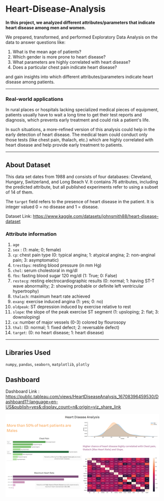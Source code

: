 # Heart-Disease-Analysis

**In this project, we analyzed different attributes/parameters that indicate heart disease among men and women.**

We prepared, transformed, and performed Exploratory Data Analysis on the data to answer questions like:
1. What is the mean age of patients?
2. Which gender is more prone to heart disease?
3. What parameters are highly correlated with heart disease?
4. Does a particular chest pain indicate heart disease?

and gain insights into which different attributes/parameters indicate heart disease among patients.
****
### Real-world applications

In rural places or hospitals lacking specialized medical pieces of equipment, patients usually have to wait a long time to
get their test reports and diagnosis, which prevents early treatment and could risk a patient's life.

In such situations, a more-refined version of this analysis could help in the early detection of heart disease.
The medical team could conduct only those tests (like chest pain, thalach, etc.) which are highly correlated with heart disease and help 
provide early treatment to patients. 

****

## About Dataset

This data set dates from 1988 and consists of four databases: Cleveland, Hungary, Switzerland, and Long Beach V. 
It contains 76 attributes, including the predicted attribute, but all published experiments refer to using a subset of 14 of them. 

The `target` field refers to the presence of heart disease in the patient. It is integer valued 0 = no disease and 1 = disease. 

Dataset Link: https://www.kaggle.com/datasets/johnsmith88/heart-disease-dataset

### Attribute information

1. `age`
2. `sex` : (1: male; 0; female)
3. `cp`: chest pain type (0: typical angina; 1: atypical angina; 2: non-anginal pain; 3: asymptomatic)
4. `trestbps`: resting blood pressure (in mm Hg)
5. `chol`: serum cholestoral in mg/dl
6. `fbs`: fasting blood sugar 120 mg/dl (1: True; 0: False)
7. `restecg`: resting electrocardiographic results (0: normal; 1: having ST-T wave abnormality; 2: showing probable or definite left ventricular hypertrophy)
8. `thalach`: maximum heart rate achieved
9. `exang`: exercise induced angina (1: yes; 0: no)
10. `oldpeak`: ST depression induced by exercise relative to rest
11. `slope`: the slope of the peak exercise ST segment (1: upsloping; 2: flat; 3: downsloping)
12. `ca`: number of major vessels (0-3) colored by flourosopy
13. `thal`: (0: normal; 1: fixed defect; 2: reversable defect)
14. `target`: (0: no heart disease; 1: heart disease)
****

## Libraries Used

`numpy`, `pandas`, `seaborn`, `matplotlib`, `plotly`

## Dashboard

Dashboard Link : https://public.tableau.com/views/HeartDiseaseAnalysis_16708396459530/Dashboard1?:language=en-US&publish=yes&:display_count=n&:origin=viz_share_link

![](heart%20db.png)
